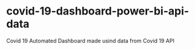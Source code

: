 # covid-19-dashboard-power-bi-api-data
 Covid 19 Automated Dashboard made usind data from Covid 19 API
